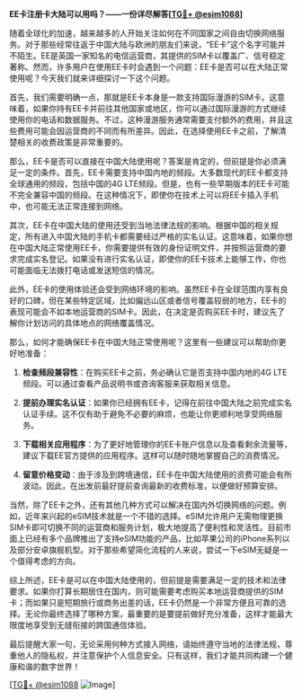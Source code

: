 **EE卡注册卡大陆可以用吗？——一份详尽解答[[TG💪+ @esim1088](https://t.me/s/esim1088)]**

随着全球化的加速，越来越多的人开始关注如何在不同国家之间自由切换网络服务。对于那些经常往返于中国大陆与欧洲的朋友们来说，“EE卡”这个名字可能并不陌生。EE是英国一家知名的电信运营商，其提供的SIM卡以覆盖广、信号稳定著称。然而，许多用户在使用EE卡时会遇到一个问题：EE卡是否可以在大陆正常使用呢？今天我们就来详细探讨一下这个问题。

首先，我们需要明确一点，那就是EE卡本身是一款支持国际漫游的SIM卡。这意味着，如果你持有EE卡并前往其他国家或地区，你可以通过国际漫游的方式继续使用你的电话和数据服务。不过，这种漫游服务通常需要支付额外的费用，并且这些费用可能会因运营商的不同而有所差异。因此，在选择使用EE卡之前，了解清楚相关的收费政策是非常重要的。

那么，EE卡是否可以直接在中国大陆使用呢？答案是肯定的，但前提是你必须满足一定的条件。首先，EE卡需要支持中国内地的频段。大多数现代的EE卡都支持全球通用的频段，包括中国的4G LTE频段。但是，也有一些早期版本的EE卡可能不完全兼容中国的频段。在这种情况下，即使你在技术上可以将EE卡插入手机中，也可能无法正常连接到网络。

其次，EE卡在中国大陆的使用还受到当地法律法规的影响。根据中国的相关规定，所有进入中国大陆的手机卡都需要经过严格的实名认证。这意味着，如果你想在中国大陆正常使用EE卡，你需要提供有效的身份证明文件，并按照运营商的要求完成实名登记。如果没有进行实名认证，即使你的EE卡技术上能够工作，你也可能面临无法拨打电话或发送短信的情况。

此外，EE卡的使用体验还会受到网络环境的影响。虽然EE卡在全球范围内享有良好的口碑，但在某些特定区域，比如偏远山区或者信号覆盖较弱的地方，EE卡的表现可能会不如本地运营商的SIM卡。因此，在决定是否购买EE卡时，建议先了解你计划访问的具体地点的网络覆盖情况。

那么，如何才能确保EE卡在中国大陆正常使用呢？这里有一些建议可以帮助你更好地准备：

1. **检查频段兼容性**：在购买EE卡之前，务必确认它是否支持中国内地的4G LTE频段。可以通过查看产品说明书或咨询客服来获取相关信息。
   
2. **提前办理实名认证**：如果你已经拥有EE卡，记得在前往中国大陆之前完成实名认证手续。这不仅有助于避免不必要的麻烦，也能让你更顺利地享受网络服务。

3. **下载相关应用程序**：为了更好地管理你的EE卡账户信息以及查看剩余流量等，建议下载EE官方提供的应用程序。这样可以随时随地掌握自己的消费情况。

4. **留意价格变动**：由于涉及到跨境通信，EE卡在中国大陆使用的资费可能会有所波动。因此，在出发前最好提前查询最新的收费标准，以便做好预算安排。

当然，除了EE卡之外，还有其他几种方式可以解决在国内外切换网络的问题。例如，近年来兴起的eSIM技术就是一个不错的选择。eSIM允许用户无需物理更换SIM卡即可切换不同的运营商和服务计划，极大地提高了便利性和灵活性。目前市面上已经有多个品牌推出了支持eSIM功能的产品，比如苹果公司的iPhone系列以及部分安卓旗舰机型。对于那些希望简化流程的人来说，尝试一下eSIM无疑是一个值得考虑的方向。

综上所述，EE卡是可以在中国大陆使用的，但前提是需要满足一定的技术和法律要求。如果你打算长期居住在国内，则可能需要考虑购买本地运营商提供的SIM卡；而如果只是短期旅行或商务出差的话，EE卡仍然是一个非常方便且可靠的选择。无论你最终选择了哪种方案，最重要的是要提前做好充分准备，这样才能最大限度地享受到无缝衔接的跨国通信体验。

最后提醒大家一句，无论采用何种方式接入网络，请始终遵守当地的法律法规，尊重他人的隐私权，并注意保护个人信息安全。只有这样，我们才能共同构建一个健康和谐的数字世界！

[[TG💪+ @esim1088](https://t.me/s/esim1088) ![Image](https://i.postimg.cc/4NQfJmqS/Snipaste-2025-05-13-00-14-12.png)]